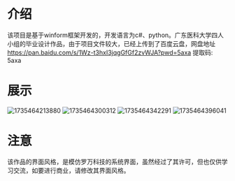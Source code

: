 # 介绍
该项目是基于winform框架开发的，开发语言为c#、python。广东医科大学四人小组的毕业设计作品，由于项目文件较大，已经上传到了百度云盘，网盘地址 https://pan.baidu.com/s/1Wz-t3hxI3jqgGfGf2zvWJA?pwd=5axa 提取码: 5axa
# 展示
![1735464213880](https://github.com/user-attachments/assets/b60bbbe2-84f9-4342-b7b7-5cd5dc128662)
![1735464300312](https://github.com/user-attachments/assets/07a65fce-dee4-491d-98cd-9cc3c9e295a3)
![1735464342291](https://github.com/user-attachments/assets/e75186d3-e51b-411a-af72-138b06643a13)
![1735464396041](https://github.com/user-attachments/assets/0f4ccff6-757c-4366-b571-be61a7d2c396)


# 注意
该作品的界面风格，是模仿罗万科技的系统界面，虽然经过了其许可，但也仅供学习交流，如要进行商业，请修改其界面风格。

